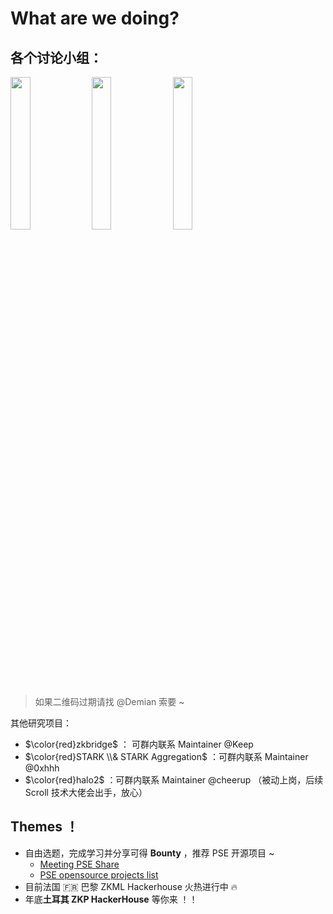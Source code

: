 # What are we doing?

## 各个讨论小组：

<p float="left">
  <img src="https://github.com/zkp-co-learning/zkp-co-learn/assets/33189338/0e5ec85f-fd7e-4ce3-a579-d86c20b763aa" width="25%" />
  <img src="https://github.com/zkp-co-learning/zkp-co-learn/assets/33189338/230f2aa6-b5bf-4f39-ac70-0d6cb64a140e" width="25%" /> 
  <img src="https://github.com/zkp-co-learning/zkp-co-learn/assets/33189338/e0ae9d92-eed9-46dd-822d-816bdf59c24b" width="25%" />
</p>

> 如果二维码过期请找 @Demian 索要 ~

其他研究项目：

- $\color{red}zkbridge$ ： 可群内联系 Maintainer @Keep
- $\color{red}STARK \\& STARK Aggregation$ ：可群内联系 Maintainer @0xhhh
- $\color{red}halo2$ ：可群内联系 Maintainer @cheerup （被动上岗，后续 Scroll 技术大佬会出手，放心）


## Themes ！
- 自由选题，完成学习并分享可得 **Bounty** ，推荐 PSE 开源项目 ~
  -  [Meeting PSE Share](https://docs.google.com/presentation/d/1zXAsGyyq_DZ2WdGjCow3cP0TVhTxkfRaa3q3Rz6z4U4/edit#slide=id.g2570e73eb0a_0_0)
  -  [PSE opensource projects list](https://www.appliedzkp.org/projects)
- 目前法国 🇫🇷 巴黎 ZKML Hackerhouse 火热进行中 🔥
- 年底**土耳其 ZKP HackerHouse** 等你来 ！！
